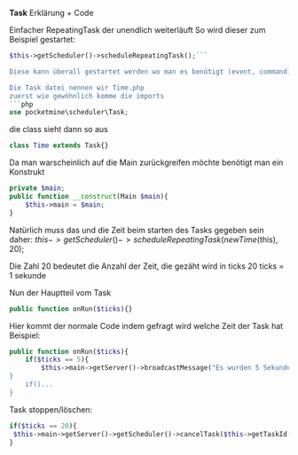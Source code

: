 **Task**
Erklärung + Code

Einfacher RepeatingTask der unendlich weiterläuft
So wird dieser zum Beispiel gestartet:
```php
$this->getScheduler()->scheduleRepeatingTask();```

Diese kann überall gestartet werden wo man es benötigt (event, command)

Die Task datei nennen wir Time.php
zuerst wie gewöhnlich komme die imports 
```php
use pocketmine\scheduler\Task;
```
die class sieht dann so aus
```php
class Time extends Task{}
```
Da man warscheinlich auf die Main zurückgreifen möchte benötigt man ein Konstrukt
```php
private $main;
public function __construct(Main $main){
    $this->main = $main;
}
```
Natürlich muss das und die Zeit beim starten des Tasks gegeben sein daher:
$this->getScheduler()->scheduleRepeatingTask(new Time($this), 20);

Die Zahl 20 bedeutet die Anzahl der Zeit, die gezäht wird in ticks
20 ticks = 1 sekunde

Nun der Hauptteil vom Task
```php
public function onRun($ticks){}
```
Hier kommt der normale Code indem gefragt wird welche Zeit der Task hat
Beispiel:
```php
public function onRun($ticks){
    if($ticks == 5){
        $this->main->getServer()->broadcastMessage("Es wurden 5 Sekunde erreicht);
}
    if()...
}
```

Task stoppen/löschen:
```php
if($ticks == 20){
 $this->main->getServer()->getScheduler()->cancelTask($this->getTaskId());
}
```
